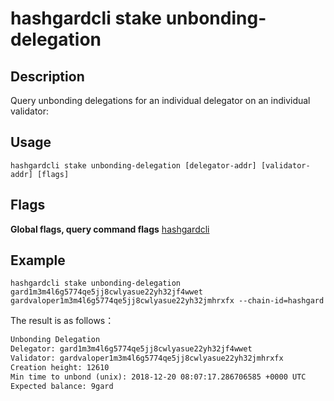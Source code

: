 # hashgardcli stake unbonding-delegation

## Description

Query unbonding delegations for an individual delegator on an individual validator:

## Usage

```
hashgardcli stake unbonding-delegation [delegator-addr] [validator-addr] [flags]
```

## Flags

**Global flags, query command flags** [hashgardcli](../README.md)

## Example



```
hashgardcli stake unbonding-delegation gard1m3m4l6g5774qe5jj8cwlyasue22yh32jf4wwet gardvaloper1m3m4l6g5774qe5jj8cwlyasue22yh32jmhrxfx --chain-id=hashgard
```

The result is as follows：

```txt
Unbonding Delegation
Delegator: gard1m3m4l6g5774qe5jj8cwlyasue22yh32jf4wwet
Validator: gardvaloper1m3m4l6g5774qe5jj8cwlyasue22yh32jmhrxfx
Creation height: 12610
Min time to unbond (unix): 2018-12-20 08:07:17.286706585 +0000 UTC
Expected balance: 9gard

```
